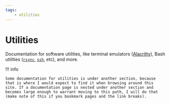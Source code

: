 ```yaml
---
tags:
    - utilities
---
```


# Utilities

Documentation for software utilities, like terminal emulators ([Alacritty](./alacritty/index.md)), Bash utilities ([`rsync`](./rsync/index.md), [`ssh`](./ssh/index.md), etc), and more.

!!! info

    Some documentation for utilities is under another section, because that is where I would expect to find it when browsing around this site. If a documentation page is nested under another section and becomes large enough to warrant moving to this path, I will do that (make note of this if you bookmark pages and the link breaks).
